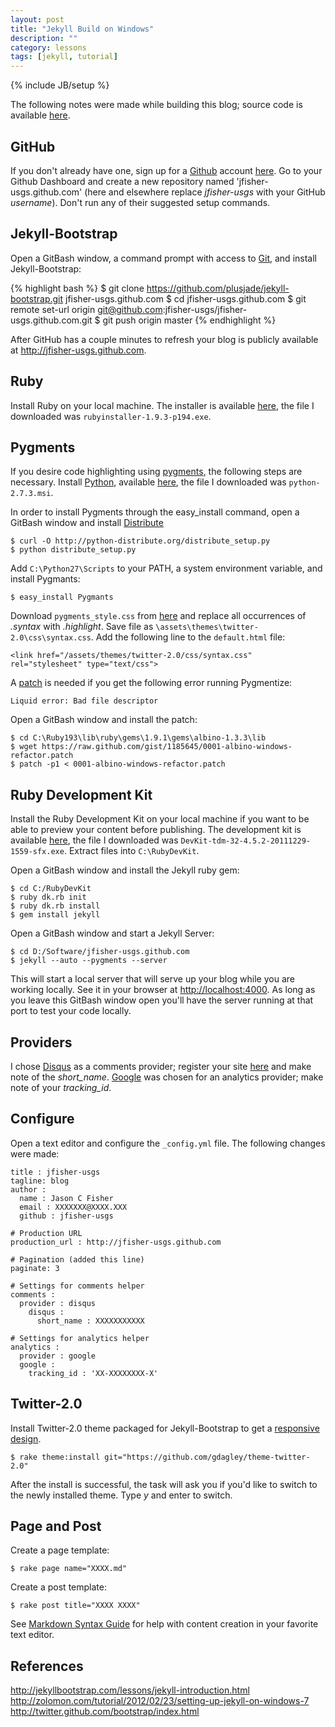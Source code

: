 ```yaml
---
layout: post
title: "Jekyll Build on Windows"
description: ""
category: lessons
tags: [jekyll, tutorial]
---
```

{% include JB/setup %}

The following notes were made while building this blog; source code is available 
[here](https://github.com/jfisher-usgs/jfisher-usgs.github.com).

## GitHub

If you don't already have one, sign up for a [Github](https://github.com) account 
[here](https://github.com/signup/free).
Go to your Github Dashboard and create a new repository 
named 'jfisher-usgs.github.com' (here and elsewhere replace *jfisher-usgs* with 
your GitHub *username*). Don't run any of their suggested setup commands.

## Jekyll-Bootstrap

Open a GitBash window, a command prompt with access to [Git](http://git-scm.com/), 
and install Jekyll-Bootstrap:

{% highlight bash %}
$ git clone https://github.com/plusjade/jekyll-bootstrap.git jfisher-usgs.github.com
$ cd jfisher-usgs.github.com
$ git remote set-url origin git@github.com:jfisher-usgs/jfisher-usgs.github.com.git
$ git push origin master
{% endhighlight %}

After GitHub has a couple minutes to refresh your blog is publicly
available at <http://jfisher-usgs.github.com>.

## Ruby

Install Ruby on your local machine. The installer is available 
[here](http://rubyinstaller.org/downloads), the file I downloaded was 
`rubyinstaller-1.9.3-p194.exe`.

## Pygments

If you desire code highlighting using [pygments](http://pygments.org/), the
following steps are necessary.
Install [Python](http://python.org/), available [here](http://python.org/download/), 
the file I downloaded was `python-2.7.3.msi`.

In order to install Pygments through the easy_install command, open a GitBash window and
install [Distribute](http://pypi.python.org/pypi/distribute#installation-instructions)

    $ curl -O http://python-distribute.org/distribute_setup.py
    $ python distribute_setup.py

Add `C:\Python27\Scripts` to your PATH, a system environment variable, and 
install Pygmants:

    $ easy_install Pygmants

Download `pygments_style.css` from [here](http://pygments.org/demo/35195/?style=tango)
and replace all occurrences of *.syntax* with *.highlight*. Save file as
`\assets\themes\twitter-2.0\css\syntax.css`.
Add the following line to the `default.html` file:

    <link href="/assets/themes/twitter-2.0/css/syntax.css" rel="stylesheet" type="text/css">

A [patch](https://gist.github.com/1185645) is needed if you get the following 
error running Pygmentize:

    Liquid error: Bad file descriptor

Open a GitBash window and install the patch:

    $ cd C:\Ruby193\lib\ruby\gems\1.9.1\gems\albino-1.3.3\lib
    $ wget https://raw.github.com/gist/1185645/0001-albino-windows-refactor.patch
    $ patch -p1 < 0001-albino-windows-refactor.patch

## Ruby Development Kit

Install the Ruby Development Kit on your local machine if you want to
be able to preview your content before publishing. 
The development kit is available [here](http://rubyinstaller.org/downloads), 
the file I downloaded was `DevKit-tdm-32-4.5.2-20111229-1559-sfx.exe`.
Extract files into `C:\RubyDevKit`.

Open a GitBash window and install the Jekyll ruby gem:

    $ cd C:/RubyDevKit
    $ ruby dk.rb init
    $ ruby dk.rb install
    $ gem install jekyll

Open a GitBash window and start a Jekyll Server:

    $ cd D:/Software/jfisher-usgs.github.com
    $ jekyll --auto --pygments --server

This will start a local server that will serve up your blog while you are
working locally. See it in your browser at <http://localhost:4000>.
As long as you leave this GitBash window open you'll have
the server running at that port to test your code locally.

## Providers

I chose [Disqus](http://disqus.com) as a comments provider; 
register your site [here](http://disqus.com/admin/register) and
make note of the *short_name*. 
[Google](http://www.google.com/analytics/) was chosen for an 
analytics provider; make note of your *tracking_id*.

## Configure

Open a text editor and configure the `_config.yml` file. The following changes
were made:

    title : jfisher-usgs
    tagline: blog
    author :
      name : Jason C Fisher
      email : XXXXXXX@XXXX.XXX
      github : jfisher-usgs

    # Production URL
    production_url : http://jfisher-usgs.github.com
    
    # Pagination (added this line)
    paginate: 3
    
    # Settings for comments helper
    comments :
      provider : disqus
        disqus :
          short_name : XXXXXXXXXXX

    # Settings for analytics helper
    analytics :
      provider : google
      google :
        tracking_id : 'XX-XXXXXXXX-X'

## Twitter-2.0

Install Twitter-2.0 theme packaged for Jekyll-Bootstrap to get a 
[responsive design](http://twitter.github.com/bootstrap/scaffolding.html#responsive).

    $ rake theme:install git="https://github.com/gdagley/theme-twitter-2.0"

After the install is successful, the task will ask you if you'd like to switch 
to the newly installed theme. Type *y* and enter to switch.

## Page and Post

Create a page template:

    $ rake page name="XXXX.md"

Create a post template:

    $ rake post title="XXXX XXXX"
    
See [Markdown Syntax Guide](http://daringfireball.net/projects/markdown) for 
help with content creation in your favorite text editor.

## References

<http://jekyllbootstrap.com/lessons/jekyll-introduction.html>   
<http://zolomon.com/tutorial/2012/02/23/setting-up-jekyll-on-windows-7>  
<http://twitter.github.com/bootstrap/index.html>
